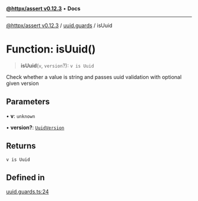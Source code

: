 [**@httpx/assert v0.12.3**](../../README.md) • **Docs**

***

[@httpx/assert v0.12.3](../../README.md) / [uuid.guards](../README.md) / isUuid

# Function: isUuid()

> **isUuid**(`v`, `version`?): `v is Uuid`

Check whether a value is string and passes uuid validation with
optional given version

## Parameters

• **v**: `unknown`

• **version?**: [`UuidVersion`](../../uuid.types/type-aliases/UuidVersion.md)

## Returns

`v is Uuid`

## Defined in

[uuid.guards.ts:24](https://github.com/belgattitude/httpx/blob/74dc9cd764aa64a9b1889ffb70a7f65e9435af37/packages/assert/src/uuid.guards.ts#L24)
